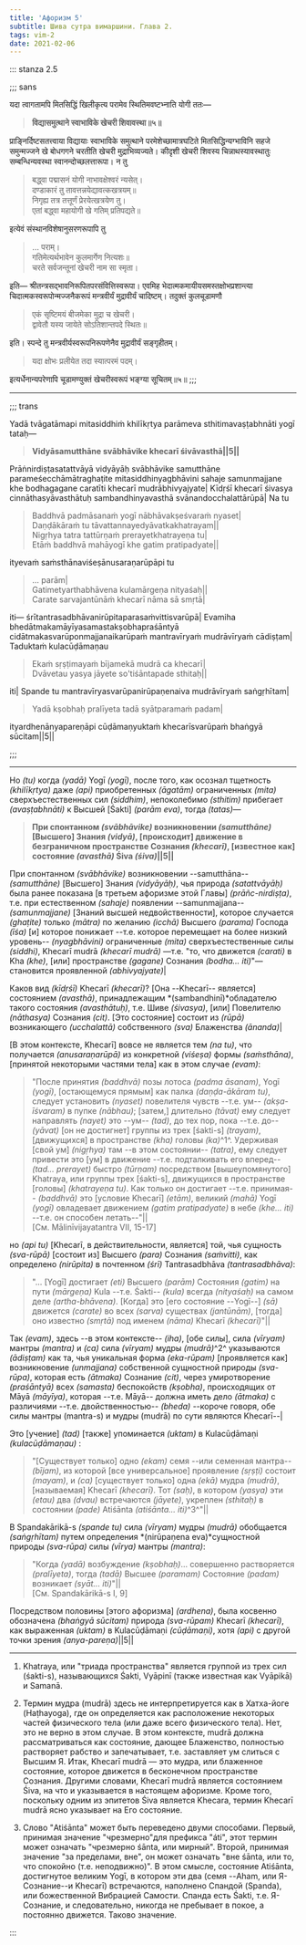 ```yaml
---
title: 'Афоризм 5'
subtitle: Шива сутра вимаршини. Глава 2.
tags: vim-2
date: 2021-02-06
---
```





::: stanza 2.5

;;; sans

यदा त्वागतामपि मितसिद्धिं खिलीकृत्य परामेव स्थितिमवष्टभ्नाति योगी ततः—

> **विद्यासमुत्थाने स्वाभाविके खेचरी शिवावस्था॥५॥**

प्राङ्निर्दिष्टसतत्त्वाया विद्यायाः स्वाभाविके समुत्थाने परमेशेच्छामात्रघटिते मितसिद्धिन्यग्भाविनि सहजे समुन्मज्जने खे बोधगगने चरतीति खेचरी मुद्राभिव्यज्यते। कीदृशी खेचरी शिवस्य चिन्नाथस्यावस्थातुः सम्बन्धिन्यवस्था स्वानन्दोच्छलत्तारूपा। न तु

> बद्ध्वा पद्मासनं योगी नाभावक्षेश्वरं न्यसेत्।  
> दण्डाकारं तु तावत्तन्नयेद्यावत्कखत्रयम्॥  
> निगृह्य तत्र तत्तूर्णं प्रेरयेत्खत्रयेण तु।  
> एतां बद्ध्वा महायोगी खे गतिम् प्रतिपद्यते॥

इत्येवं संस्थानविशेषानुसरणरूपापि तु

> ... पराम्।  
> गतिमेत्यर्थभावेन कुलमार्गेण नित्यशः॥  
> चरते सर्वजन्तूनां खेचरी नाम सा स्मृता।

इति— श्रीतन्त्रसद्भावनिरूपितपरसंवित्तिस्वरूपा। एवमिह भेदात्मकमायीयसमस्तक्षोभप्रशान्त्या चिदात्मकस्वरूपोन्मज्जनैकरूपं मन्त्रवीर्यं मुद्रावीर्यं चादिष्टम्। तदुक्तं कुलचूडामणौ

> एकं सृष्टिमयं बीजमेका मुद्रा च खेचरी।  
> द्वावेतौ यस्य जायेते सोऽतिशान्तपदे स्थितः॥

इति। स्पन्दे तु मन्त्रवीर्यस्वरूपनिरूपणेनैव मुद्रावीर्यं सङ्गृहीतम्।

> यदा क्षोभः प्रलीयेत तदा स्यात्परमं पदम्।

इत्यर्धेनान्यपरेणापि चूडामण्युक्तं खेचरीस्वरूपं भङ्ग्या सूचितम्॥५॥
;;; 

---

;;;  trans

Yadā tvāgatāmapi mitasiddhiṁ khilīkṛtya parāmeva sthitimavaṣṭabhnāti yogī tataḥ—

> **Vidyāsamutthāne svābhāvike khecarī śivāvasthā||5||**

Prāṅnirdiṣṭasatattvāyā vidyāyāḥ svābhāvike samutthāne parameśecchāmātraghaṭite mitasiddhinyagbhāvini sahaje samunmajjane khe bodhagagane caratīti khecarī mudrābhivyajyate| Kīdṛśī khecarī śivasya cinnāthasyāvasthātuḥ sambandhinyavasthā svānandocchalattārūpā| Na tu

> Baddhvā padmāsanaṁ yogī nābhāvakṣeśvaraṁ nyaset|  
> Daṇḍākāraṁ tu tāvattannayedyāvatkakhatrayam||  
> Nigṛhya tatra tattūrṇaṁ prerayetkhatrayeṇa tu|  
> Etāṁ baddhvā mahāyogī khe gatim pratipadyate||

ityevaṁ saṁsthānaviśeṣānusaraṇarūpāpi tu

> ... parām|  
> Gatimetyarthabhāvena kulamārgeṇa nityaśaḥ||  
> Carate sarvajantūnāṁ khecarī nāma sā smṛtā|

iti— śrītantrasadbhāvanirūpitaparasaṁvittisvarūpā| Evamiha bhedātmakamāyīyasamastakṣobhapraśāntyā cidātmakasvarūponmajjanaikarūpaṁ mantravīryaṁ mudrāvīryaṁ cādiṣṭam| Taduktaṁ kulacūḍāmaṇau

> Ekaṁ sṛṣṭimayaṁ bījamekā mudrā ca khecarī|  
> Dvāvetau yasya jāyete so'tiśāntapade sthitaḥ||

iti| Spande tu mantravīryasvarūpanirūpaṇenaiva mudrāvīryaṁ saṅgṛhītam|

> Yadā kṣobhaḥ pralīyeta tadā syātparamaṁ padam|

ityardhenānyapareṇāpi cūḍāmaṇyuktaṁ khecarīsvarūpaṁ bhaṅgyā sūcitam||5||

;;;  

---

Но _(tu)_ когда _(yadā)_ Yogī _(yogī)_, после того, как осознал тщетность _(khilīkṛtya)_ даже _(api)_ приобретенных _(āgatām)_ ограниченных _(mita)_ сверхъестественных сил _(siddhim)_, непоколебимо _(sthitim)_ прибегает _(avaṣṭabhnāti)_ к Высшей [Śakti] _(parām eva)_, тогда _(tatas)_—

> **При спонтанном _(svābhāvike)_ возникновении _(samutthāne)_ [Высшего] Знания _(vidyā)_, [происходит] движение в безграничном пространстве Сознания _(khecarī)_, [известное как] состояние _(avasthā)_ Śiva _(śiva)_||5||**

При спонтанном _(svābhāvike)_ возникновении --samutthāna-- _(samutthāne)_ [Высшего] Знания _(vidyāyāḥ)_, чья природа _(satattvāyāḥ)_ была ранее показана [в третьем афоризме этой Главы] _(prāñc-nirdiṣṭa)_, т.е. при естественном _(sahaje)_ появлении --samunmajjana-- _(samunmajjane)_ [Знаний высшей недвойственности], которое случается _(ghaṭite)_ только _(mātra)_ по желанию _(icchā)_ Высшего _(parama)_ Господа _(īśa)_ [и] которое понижает --т.е. которое перемещает на более низкий уровень-- _(nyagbhāvini)_ ограниченные _(mita)_ сверхъестественные силы _(siddhi)_, Khecarī mudrā _(khecarī mudrā)_ —т.е. "то, что движется _(carati)_ в Kha _(khe)_, [или] пространстве _(gagane)_ Сознания _(bodha... iti)_"— становится проявленной _(abhivyajyate)_|

Каков вид _(kīdṛśī)_ Khecarī _(khecarī)_? [Она --Khecarī-- является] состоянием _(avasthā)_, принадлежащим *(sambandhinī)*обладателю такого состояния _(avasthātuḥ)_, т.е. Шиве _(śivasya)_, [или] Повелителю _(nāthasya)_ Сознания _(cit)_. [Это состояние] состоит из _(rūpā)_ возникающего _(ucchalattā)_ собственного _(sva)_ Блаженства _(ānanda)_|

[В этом контексте, Khecarī] вовсе не является тем _(na tu)_, что получается _(anusaraṇarūpā)_ из конкретной _(viśeṣa)_ формы _(saṁsthāna)_, [принятой некоторыми частями тела] как в этом случае _(evam)_:

> "После принятия _(baddhvā)_ позы лотоса _(padma āsanam)_, Yogī _(yogī)_, [остающемуся прямым] как палка _(daṇḍa-ākāram tu)_, следует установить _(nyaset)_ повелителя чувств --т.е. ум-- _(akṣa-īśvaram)_ в пупке _(nābhau)_; [затем,] длительно _(tāvat)_ ему следует направлять _(nayet)_ это --ум-- _(tad)_, до тех пор, пока --т.е. до-- _(yāvat)_ [он не достигнет] группы из трех [śakti-s] _(trayam)_, [движущихся] в пространстве _(kha)_ головы _(ka)_^1^. Удерживая [свой ум] _(nigṛhya)_ там --в этом состоянии-- _(tatra)_, ему следует привести это [ум] в движение --т.е. подталкивать его вперед-- _(tad... prerayet)_ быстро _(tūrṇam)_ посредством [вышеупомянутого] Khatraya, или группы трех [śakti-s], движущихся в пространстве [головы] _(khatrayeṇa tu)_. Как только он достигает --т.е. принимая-- _(baddhvā)_ это [условие Khecarī] _(etām)_, великий _(mahā)_ Yogī _(yogī)_ овладевает движением _(gatim pratipadyate)_ в небе _(khe... iti)_ --т.е. он способен летать--"||  
> [См. Mālinīvijayatantra VII, 15-17]

но _(api tu)_ [Khecarī, в действительности, является] той, чья сущность _(sva-rūpā)_ [состоит из] Высшего _(para)_ Сознания _(saṁvitti)_, как определено _(nirūpita)_ в почтенном _(śrī)_ Tantrasadbhāva _(tantrasadbhāva)_:

> "... [Yogī] достигает _(eti)_ Высшего _(parām)_ Состояния _(gatim)_ на пути _(mārgeṇa)_ Kula --т.е. Śakti-- _(kula)_ всегда _(nityaśaḥ)_ на самом деле _(artha-bhāvena)_. [Когда] это [его состояние --Yogī--] _(sā)_ движется _(carate)_ во всех _(sarva)_ существах _(jantūnām)_, [тогда] оно известно _(smṛtā)_ под именем _(nāma)_ Khecarī _(khecarī)_"||

Так _(evam)_, здесь --в этом контексте-- _(iha)_, [обе силы], сила _(vīryam)_ мантры _(mantra)_ и _(ca)_ сила _(vīryam)_ мудры _(mudrā)_^2^ указываются _(ādiṣṭam)_ как та, чья уникальная форма _(eka-rūpam)_ [проявляется как] возникновение _(unmajjana)_ собственной сущностной природы _(sva-rūpa)_, которая есть _(ātmaka)_ Сознание _(cit)_, через умиротворение _(praśāntyā)_ всех _(samasta)_ беспокойств _(kṣobha)_, происходящих от Māyā _(māyīya)_, которая --т.е. Māyā-- должна иметь дело _(ātmaka)_ с различиями --т.е. двойственностью-- _(bheda)_ --короче говоря, обе силы мантры (mantra-s) и мудры (mudrā) по сути являются Khecarī--|

Это [учение] _(tad)_ [также] упоминается _(uktam)_ в Kulacūḍāmaṇi _(kulacūḍāmaṇau)_ :

> "[Существует только] одно _(ekam)_ семя --или семенная мантра-- _(bījam)_, из которой [все универсальное] проявление _(sṛṣṭi)_ состоит _(mayam)_, и _(ca)_ [существует только] одна _(ekā)_ мудра _(mudrā)_, [называемая] Khecarī _(khecarī)_. Тот _(saḥ)_, в котором _(yasya)_ эти _(etau)_ два _(dvau)_ встречаются _(jāyete)_, укреплен _(sthitaḥ)_ в состоянии _(pade)_ Atiśānta _(atiśānta... iti)_^3^"||

В Spandakārikā-s _(spande tu)_ сила _(vīryam)_ мудры _(mudrā)_ обобщается _(saṅgṛhītam)_ путем определения *(nirūpaṇena eva)*сущностной природы _(sva-rūpa)_ силы _(vīrya)_ мантры _(mantra)_:

> "Когда _(yadā)_ возбуждение _(kṣobhaḥ)_... совершенно растворяется _(pralīyeta)_, тогда _(tadā)_ Высшее _(paramam)_ Состояние _(padam)_ возникает _(syāt... iti)_"||  
> [См. Spandakārikā-s I, 9]

Посредством половины [этого афоризма] _(ardhena)_, была косвенно обозначена _(bhaṅgyā sūcitam)_ природа _(sva-rūpam)_ Khecarī _(khecarī)_, как выраженная _(uktam)_ в Kulacūḍāmaṇi _(cūḍāmaṇi)_, хотя _(api)_ с другой точки зрения _(anya-pareṇa)_||5||

---

1. Khatraya, или "триада пространства" является группой из трех сил (śakti-s),
   называющихся Śakti, Vyāpinī (также известная как Vyāpikā) и Samanā. 

2. Термин мудра (mudrā) здесь не интерпретируется как в Хатха-йоге (Haṭhayoga),
   где он определяется как расположение некоторых частей физического тела (или даже
   всего физического тела). Нет, это не верно в этом случае. В этом контексте, mudrā
   должна рассматриваться как состояние, дающее Блаженство, полностью растворяет рабство
   и запечатывает, т.е. заставляет ум слиться с Высшим Я. Итак, Khecarī mudrā — это
   мудра, или блаженное состояние, которое движется в бесконечном пространстве Сознания.
   Другими словами, Khecarī mudrā является состоянием Śiva, на что и указывается в настоящем
   афоризме. Кроме того, поскольку одним из эпитетов Śiva является Khecara, термин Khecarī
   mudrā ясно указывает на Его состояние.

3. Слово "Atiśānta" может быть переведено двуми способами. Первый, принимая значение
   "чрезмерно"для префикса "áti", этот термин может означать "чрезмерно śānta, или мирный".
   Второй, принимая значение "за пределами, вне", он может означать "вне śānta, или
   то, что спокойно (т.е. неподвижно)". В этом смысле, состояние Atiśānta, достигнутое
   великим Yogī, в котором эти два (семя --Aham, или Я-Сознание--и Khecarī) встречаются,
   наполнено Спандой (Spanda), или божественной Вибрацией Самости. Спанда есть Śakti,
   т.е. Я-Сознание, и следовательно, никогда не пребывает в покое, а постоянно движется.
   Таково значение.

:::
